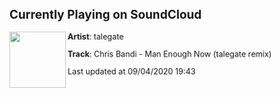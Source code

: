 ## Currently Playing on SoundCloud

[<img align="left" width="100" src="https://i1.sndcdn.com/artworks-a0G2GPFVTci8anHp-5kslVA-t50x50.jpg">](https://soundcloud.com/talegatemusic/chris-bandi-man-enough-now-talegate-remix)

**Artist**: talegate 

**Track**: Chris Bandi - Man Enough Now (talegate remix)

Last updated at 09/04/2020 19:43
